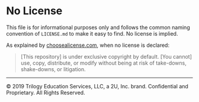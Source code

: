 # No License

This file is for informational purposes only and follows the common naming convention of `LICENSE.md` to make it easy to find. No license is implied.

As explained by [choosealicense.com](https://choosealicense.com/no-permission/), when no license is declared:

> [This repository] is under exclusive copyright by default. [You cannot] use, copy, distribute, or modify without being at risk of take-downs, shake-downs, or litigation.

---

© 2019 Trilogy Education Services, LLC, a 2U, Inc. brand. Confidential and Proprietary. All Rights Reserved.
